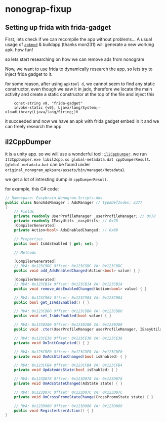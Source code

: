 # nonograp-fixup

## Setting up frida with frida-gadget

First, lets check if we can recompile the app without problems...
A usual usage of [`apkmod`](https://github.com/mon231/apkpatcher) & buildapp (thanks mon231) will generate a new working apk. how fun!

so lets start researching on how we can remove ads from nonogram

Now, we want to use frida to dynamically research the app, so lets try to inject frida gadget to it.

for some reason, after using `apktool d`, we cannot seem to find any static constructor, even though we saw it in jadx, therefore we locate the main activity and create a static constructor at the top of the file and inject this

```
    const-string v0, "frida-gadget"
    invoke-static {v0}, Ljava/lang/System;->loadLibrary(Ljava/lang/String;)V
```

it succeeded and now we have an apk with frida gadget embed in it and we can freely research the app.

## il2CppDumper

it is a unity app. so we will use a wonderful tool: [`il2CppDumper`](https://github.com/Perfare/Il2CppDumper).
we run `Il2CppDumper.exe libil2cpp.so global-metadata.dat cppDumperResult`. (`global-metadata.bat` can be found under `original_nonogram_apkpure/assets/bin/managed/Metadata`).

we get a lot of intresting dump in `cppDumperResult`.

for example, this C# code:

```C#
// Namespace: Easybrain.Nonogram.Scripts.Ads
public class NonoAdsManager : AdsManager // TypeDefIndex: 3377
{
	// Fields
	private readonly UserProfileManager _userProfileManager; // 0x70
	private readonly IEasyUtils _easyUtils; // 0x78
	[CompilerGenerated]
	private Action<bool> AdsEnabledChanged; // 0x80

	// Properties
	public bool IsAdsEnabled { get; set; }

	// Methods

	[CompilerGenerated]
	// RVA: 0x123C9DC Offset: 0x123C9DC VA: 0x123C9DC
	public void add_AdsEnabledChanged(Action<bool> value) { }

	[CompilerGenerated]
	// RVA: 0x123CB14 Offset: 0x123CB14 VA: 0x123CB14
	public void remove_AdsEnabledChanged(Action<bool> value) { }

	// RVA: 0x123C904 Offset: 0x123C904 VA: 0x123C904
	public bool get_IsAdsEnabled() { }

	// RVA: 0x123CDB0 Offset: 0x123CDB0 VA: 0x123CDB0
	public void set_IsAdsEnabled(bool value) { }

	// RVA: 0x1230200 Offset: 0x1230200 VA: 0x1230200
	public void .ctor(UserProfileManager userProfileManager, IEasyUtils easyUtils) { }

	// RVA: 0x123CE38 Offset: 0x123CE38 VA: 0x123CE38
	private void OnInitCompleted() { }

	// RVA: 0x123CDF0 Offset: 0x123CDF0 VA: 0x123CDF0
	private void OnAdsStatusChanged(bool isEnabled) { }

	// RVA: 0x123CFB4 Offset: 0x123CFB4 VA: 0x123CFB4
	private void UpdateAdsState(bool isEnabled) { }

	// RVA: 0x123D078 Offset: 0x123D078 VA: 0x123D078
	private void OnAdsStateChanged(AdState state) { }

	// RVA: 0x123D07C Offset: 0x123D07C VA: 0x123D07C
	private void OnCrossPromoStateChange(CrossPromoState state) { }

	// RVA: 0x123D080 Offset: 0x123D080 VA: 0x123D080
	public void RegisterUserAction() { }
}
```

